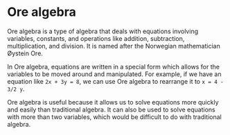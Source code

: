 # Ore algebra

Ore algebra is a type of algebra that deals with equations involving variables, constants, and operations like addition, subtraction, multiplication, and division. It is named after the Norwegian mathematician Øystein Ore.

In Ore algebra, equations are written in a special form which allows for the variables to be moved around and manipulated. For example, if we have an equation like `2x + 3y = 8`, we can use Ore algebra to rearrange it to `x = 4 - 3/2 y`.

Ore algebra is useful because it allows us to solve equations more quickly and easily than traditional algebra. It can also be used to solve equations with more than two variables, which would be difficult to do with traditional algebra.
